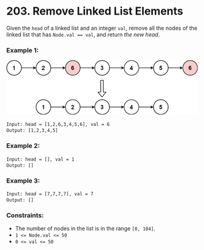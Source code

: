 # 203. Remove Linked List Elements

Given the `head` of a linked list and an integer `val`, remove all the nodes of the linked list that has `Node.val == val`, and return *the new head*.

### Example 1:

![image](removelinked-list.jpg)

```text
Input: head = [1,2,6,3,4,5,6], val = 6
Output: [1,2,3,4,5]
```

### Example 2:

```text
Input: head = [], val = 1
Output: []
```

### Example 3:

```text
Input: head = [7,7,7,7], val = 7
Output: []
```

### Constraints:

- The number of nodes in the list is in the range `[0, 104]`.
- `1 <= Node.val <= 50`
- `0 <= val <= 50`
